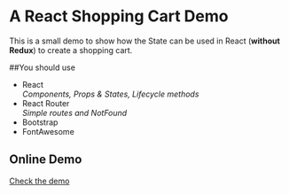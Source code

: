 # A React Shopping Cart Demo

This is a small demo to show how the State can be used in React (**without Redux**) to create a shopping cart.


##You should use
- React  
*Components, Props & States, Lifecycle methods*
- React Router  
*Simple routes and NotFound*
- Bootstrap
- FontAwesome


## Online Demo
[Check the demo](https://fbw-12.github.io/Simple-React-Shop/)

